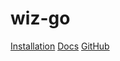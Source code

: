 # wiz-go

> 



[Installation](installation.md)
[Docs](docs.md)
[GitHub](https://github.com/x0f5c3/wiz-go)
